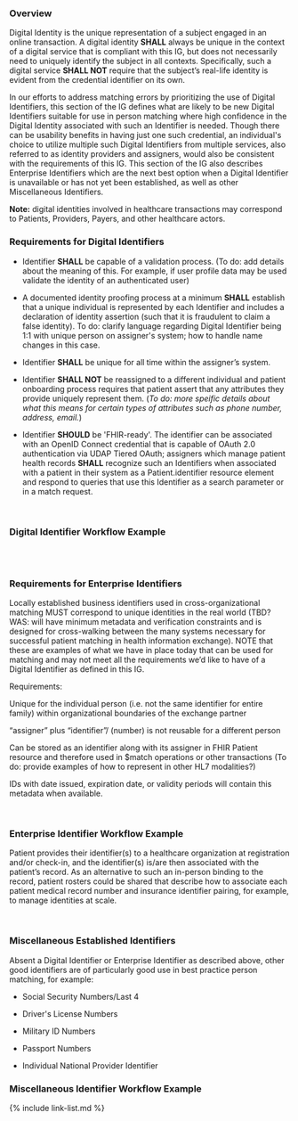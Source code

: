 ### Overview

Digital Identity is the unique representation of a subject engaged in an online transaction. A digital identity **SHALL** always be unique in the context of a digital service that is compliant with this IG, but does not necessarily need to uniquely identify the subject in all contexts. Specifically, such a digital service **SHALL NOT** require that the subject’s real-life identity is evident from the credential identifier on its own. 

In our efforts to address matching errors by prioritizing the use of Digital Identifiers, this section of the IG defines what are likely to be new Digital Identifiers suitable for use in person matching where high confidence in the Digital Identity associated with such an Identifier is needed. Though there can be usability benefits in having just one such credential, an individual's choice to utilize multiple such Digital Identifiers from multiple services, also referred to as identity providers and assigners, would also be consistent with the requirements of this IG. This section of the IG also describes Enterprise Identifiers which are the next best option when a Digital Identifier is unavailable or has not yet been established, as well as other Miscellaneous Identifiers.

**Note:** digital identities involved in healthcare transactions may correspond to Patients, Providers, Payers, and other healthcare actors.

### Requirements for Digital Identifiers 

- Identifier **SHALL** be capable of a validation process. (To do: add details about the meaning of this. For example, if user profile data may be used validate the identity of an authenticated user)

- A documented identity proofing process at a minimum **SHALL** establish that a unique individual is represented by each Identifier and includes a declaration of identity assertion (such that it is fraudulent to claim a false identity). To do: clarify language regarding Digital Identifier being 1:1 with unique person on assigner's system; how to handle name changes in this case.

- Identifier **SHALL** be unique for all time within the assigner’s system.

- Identifier **SHALL NOT** be reassigned to a different individual and patient onboarding process requires that patient assert that any attributes they provide uniquely represent them. (*To do: more speific details about what this means for certain types of attributes such as phone number, address, email.*)

- Identifier **SHOULD** be 'FHIR-ready'. The identifier can be associated with an OpenID Connect credential that is capable of OAuth 2.0 authentication via UDAP Tiered OAuth; assigners which manage patient health records **SHALL** recognize such an Identifiers when associated with a patient in their system as a Patient.identifier resource element and respond to queries that use this Identifier as a search parameter or in a match request.

&emsp;&emsp;  

### Digital Identifier Workflow Example

&emsp;&emsp;  
&emsp;&emsp;  

### Requirements for Enterprise Identifiers

Locally established business identifiers used in cross-organizational matching MUST correspond to unique identities in the real world (TBD? WAS: will have minimum metadata and verification constraints and is designed for cross-walking between the many systems necessary for successful patient matching in health information exchange). NOTE that these are examples of what we have in place today that can be used for matching and may not meet all the requirements we’d like to have of a Digital Identifier as defined in this IG.

Requirements:

Unique for the individual person (i.e. not the same identifier for entire family) within organizational boundaries of the exchange partner 

“assigner” plus “identifier”/ (number) is not reusable for a different person

Can be stored as an identifier along with its assigner in FHIR Patient resource and therefore used in $match operations or other transactions (To do: provide examples of how to represent in other HL7 modalities?)

IDs with date issued, expiration date, or validity periods will contain this metadata when available.

&emsp;&emsp;  

### Enterprise Identifier Workflow Example

Patient provides their identifier(s) to a healthcare organization at registration and/or check-in, and the identifier(s) is/are then associated with the patient’s record. As an alternative to such an in-person binding to the record, patient rosters could be shared that describe how to associate each patient medical record number and insurance identifier pairing, for example, to manage identities at scale.

&emsp;&emsp;  

### Miscellaneous Established Identifiers

Absent a Digital Identifier or Enterprise Identifier as described above, other good identifiers are of particularly good use in best practice person matching, for example:

- Social Security Numbers/Last 4

- Driver's License Numbers

- Military ID Numbers

- Passport Numbers

- Individual National Provider Identifier

### Miscellaneous Identifier Workflow Example



{% include link-list.md %}
